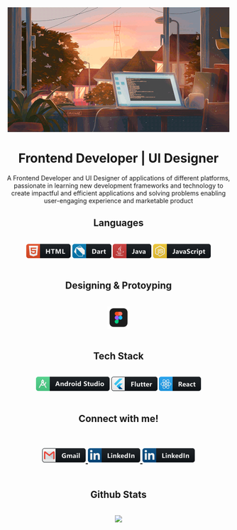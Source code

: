 <div align="center">
  <img alt="header" src="https://github.com/HopeeeX/HopeeeX/blob/main/assets/gif/Header.gif">
 </div>
 
<h1 align="center">Frontend Developer | UI Designer </h1>
<p align="center">A Frontend Developer and UI Designer of applications of different platforms, passionate in learning new development frameworks and technology to create impactful and efficient applications and solving problems enabling user-engaging experience and marketable product </p>

<h2 align="center">Languages</h2>
<br>
<div align="center">
  <img alt="html" src="https://github.com/HopeeeX/HopeeeX/blob/main/assets/icon/languages/html.png">
  <img alt="dart" src="https://github.com/HopeeeX/HopeeeX/blob/main/assets/icon/languages/dart.png">
  <img alt="java" src="https://github.com/HopeeeX/HopeeeX/blob/main/assets/icon/languages/java.png">
  <img alt="javascript" src="https://github.com/HopeeeX/HopeeeX/blob/main/assets/icon/languages/js.png">
</div>
<br>
<h2 align="center">Designing & Protoyping</h2>
<br>
<div align="center">
  <img width="50" height="50" alt="html" src="https://github.com/HopeeeX/HopeeeX/blob/main/assets/icon/designing_prototyping/figma.png">
</div>
<br>
<h2 align="center">Tech Stack</h2>
<br>
<div align="center">
  <img alt="android-studio" src="https://github.com/HopeeeX/HopeeeX/blob/main/assets/icon/tech_stack/android_studio.png">
  <img alt="flutter" src="https://github.com/HopeeeX/HopeeeX/blob/main/assets/icon/tech_stack/flutter.png">
  <img alt="react" src="https://github.com/HopeeeX/HopeeeX/blob/main/assets/icon/tech_stack/react.png">
</div>
<br>
<h2 align="center">Connect with me!<h2/>
<br>
<div align="center">
<a href="mailto:christinemedalla01@gmail.com">
 <img alt="gmail" src="https://github.com/HopeeeX/HopeeeX/blob/main/assets/icon/contacts/gmail.png" />
</a> 
 <a href="https://www.linkedin.com/in/hopeeex/">
 <img alt="linkedin" src="https://github.com/HopeeeX/HopeeeX/blob/main/assets/icon/contacts/linkedin.png" />
</a> 
 <a href="https://www.instagram.com/hopeeeeeyyy/">
 <img alt="instagram" src="https://github.com/HopeeeX/HopeeeX/blob/main/assets/icon/contacts/linkedin.png" />
</a> 
</div>
<br>
<h2 align="center">Github Stats</h2>
<br>
<div align="center">
    <a href="https://github.com/anuraghazra/github-readme-stats"> 
      <img  src="https://github-readme-stats.vercel.app/api?username=HopeeeX&&show_icons=true&theme=github_dark&hide=prs,issues,contribs" width="495"/>
    </a>
<br>
